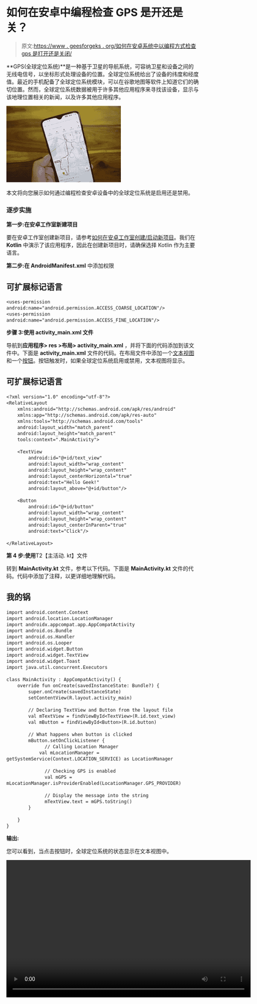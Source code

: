 # 如何在安卓中编程检查 GPS 是开还是关？

> 原文:[https://www . geesforgeks . org/如何在安卓系统中以编程方式检查 gps 是打开还是关闭/](https://www.geeksforgeeks.org/how-to-check-gps-is-on-or-off-in-android-programmatically/)

**GPS(全球定位系统)**是一种基于卫星的导航系统，可容纳卫星和设备之间的无线电信号，以坐标形式处理设备的位置。全球定位系统给出了设备的纬度和经度值。最近的手机配备了全球定位系统模块，可以在谷歌地图等软件上知道它们的确切位置。然而，全球定位系统数据被用于许多其他应用程序来寻找该设备，显示与该地理位置相关的新闻，以及许多其他应用程序。

![](img/a9178e495003fc91da95457fc7aa10c6.png)

本文将向您展示如何通过编程检查安卓设备中的全球定位系统是启用还是禁用。

### 逐步实施

**第一步:在安卓工作室新建项目**

要在安卓工作室创建新项目，请参考[如何在安卓工作室创建/启动新项目](https://www.geeksforgeeks.org/android-how-to-create-start-a-new-project-in-android-studio/)。我们在 **Kotlin** 中演示了该应用程序，因此在创建新项目时，请确保选择 Kotlin 作为主要语言。

**第二步:在 AndroidManifest.xml** 中添加权限

## 可扩展标记语言

```
<uses-permission android:name="android.permission.ACCESS_COARSE_LOCATION"/>
<uses-permission android:name="android.permission.ACCESS_FINE_LOCATION"/>
```

**步骤 3:使用 activity_main.xml 文件**

导航到**应用程序> res >布局> activity_main.xml** ，并将下面的代码添加到该文件中。下面是 **activity_main.xml** 文件的代码。在布局文件中添加一个[文本视图](https://www.geeksforgeeks.org/textview-in-kotlin/)和一个[按钮](https://www.geeksforgeeks.org/button-in-kotlin/)。按钮触发时，如果全球定位系统启用或禁用，文本视图将显示。

## 可扩展标记语言

```
<?xml version="1.0" encoding="utf-8"?>
<RelativeLayout 
    xmlns:android="http://schemas.android.com/apk/res/android"
    xmlns:app="http://schemas.android.com/apk/res-auto"
    xmlns:tools="http://schemas.android.com/tools"
    android:layout_width="match_parent"
    android:layout_height="match_parent"
    tools:context=".MainActivity">

    <TextView
        android:id="@+id/text_view"
        android:layout_width="wrap_content"
        android:layout_height="wrap_content"
        android:layout_centerHorizontal="true"
        android:text="Hello Geek!"
        android:layout_above="@+id/button"/>

    <Button
        android:id="@+id/button"
        android:layout_width="wrap_content"
        android:layout_height="wrap_content"
        android:layout_centerInParent="true"
        android:text="Click"/>

</RelativeLayout>
```

**第 4 步:使用**T2【主活动. kt】文件

转到 **MainActivity.kt** 文件，参考以下代码。下面是 **MainActivity.kt** 文件的代码。代码中添加了注释，以更详细地理解代码。

## 我的锅

```
import android.content.Context
import android.location.LocationManager
import androidx.appcompat.app.AppCompatActivity
import android.os.Bundle
import android.os.Handler
import android.os.Looper
import android.widget.Button
import android.widget.TextView
import android.widget.Toast
import java.util.concurrent.Executors

class MainActivity : AppCompatActivity() {
    override fun onCreate(savedInstanceState: Bundle?) {
        super.onCreate(savedInstanceState)
        setContentView(R.layout.activity_main)

        // Declaring TextView and Button from the layout file
        val mTextView = findViewById<TextView>(R.id.text_view)
        val mButton = findViewById<Button>(R.id.button)

        // What happens when button is clicked
        mButton.setOnClickListener {
              // Calling Location Manager
            val mLocationManager = getSystemService(Context.LOCATION_SERVICE) as LocationManager

              // Checking GPS is enabled
              val mGPS = mLocationManager.isProviderEnabled(LocationManager.GPS_PROVIDER)

              // Display the message into the string
              mTextView.text = mGPS.toString()
        }

    }
}
```

**输出:**

您可以看到，当点击按钮时，全球定位系统的状态显示在文本视图中。

<video class="wp-video-shortcode" id="video-684146-1" width="640" height="360" preload="metadata" controls=""><source type="video/mp4" src="https://media.geeksforgeeks.org/wp-content/uploads/20210816203659/o102.mp4?_=1">[https://media.geeksforgeeks.org/wp-content/uploads/20210816203659/o102.mp4](https://media.geeksforgeeks.org/wp-content/uploads/20210816203659/o102.mp4)</video>
